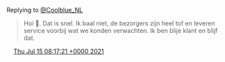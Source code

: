 Replying to [@Coolblue\_NL](https://twitter.com/Coolblue_NL/status/1415585497708175365)

> Hoi 👋\. Dat is snel\. Ik baal niet, de bezorgers zijn heel tof en leveren service voorbij wat we konden verwachten\. Ik ben blije klant en blijf dat\.

<img src="../../media/tweet.ico" width="12" /> [Thu Jul 15 08:17:21 +0000 2021](https://twitter.com/DromerDenker/status/1415586271033012224)